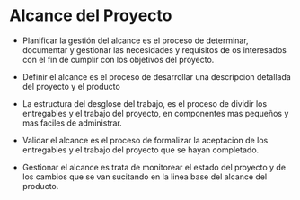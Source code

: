 # Alcance del Proyecto

- Planificar la gestión del alcance es el proceso de determinar, documentar y gestionar las necesidades y 
requisitos de os interesados con el fin de cumplir con los objetivos del proyecto.

- Definir el alcance es el proceso de desarrollar una descripcion detallada del proyecto y el producto

- La estructura del desglose del trabajo, es el proceso de dividir los entregables y el trabajo del proyecto,
en componentes mas pequeños y mas faciles de administrar.

- Validar el alcance es el proceso de formalizar la aceptacion de los entregables y el trabajo del proyecto
que se hayan completado.

- Gestionar el alcance es trata de monitorear el estado del proyecto y de los cambios que se van sucitando en
la linea base del alcance del producto.